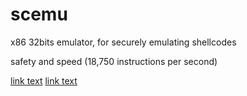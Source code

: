 # scemu
x86 32bits emulator, for securely emulating shellcodes 

safety and speed (18,750 instructions per second)

[link text](https://www.youtube.com/embed/RV8Q9MBWovQ "mapping in emulation time")
[link text](https://www.youtube.com/embed/u12UBNB_5wU "execution flow")
